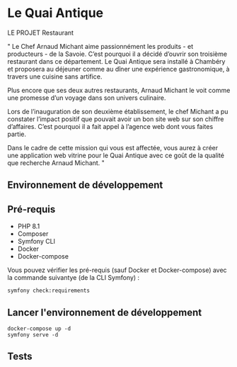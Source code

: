 # Le Quai Antique

LE PROJET Restaurant 

" Le  Chef  Arnaud  Michant  aime  passionnément  les  produits  -  et  producteurs  -    de  la  Savoie. 
C’est pourquoi il a décidé d’ouvrir son troisième restaurant dans ce département. 
Le Quai Antique sera installé à Chambéry et proposera au déjeuner comme au dîner une 
expérience gastronomique, à travers une cuisine sans artifice. 
 
Plus encore que ses deux autres restaurants, Arnaud Michant le voit comme une promesse 
d’un voyage dans son univers culinaire. 
 
Lors de l’inauguration de son deuxième établissement, le chef Michant a pu constater 
l’impact positif que pouvait avoir un bon site web sur son chiffre d’affaires. C’est pourquoi il 
a fait appel à l’agence web dont vous faites partie. 
 
Dans le cadre de cette mission qui vous est affectée, vous aurez à créer une application web 
vitrine pour le Quai Antique avec ce goût de la qualité que recherche Arnaud Michant. "

## Environnement de développement 

## Pré-requis

 * PHP 8.1
 * Composer
 * Symfony CLI
 * Docker 
 * Docker-compose

Vous pouvez vérifier les pré-requis (sauf Docker et Docker-compose) avec la commande suivantye (de la CLI Symfony) :

    symfony check:requirements


## Lancer l'environnement de développement 

    docker-compose up -d
    symfony serve -d

## Tests